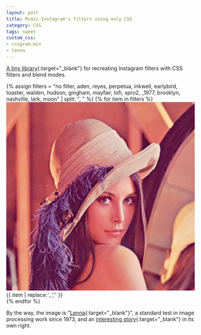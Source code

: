 ```yaml
---
layout: post
title: Mimic Instagram's filters using only CSS
category: CSS
tags: sweet
custom_css:
- cssgram.min
- lenna
---
```


[A tiny library](http://una.im/CSSgram/){:target="_blank"} for recreating Instagram filters with CSS filters and blend modes.

<div class="lenna container">
	<div class="row ">
		{% assign filters = "no filter, aden, reyes, perpetua, inkwell, earlybird, toaster, walden, hudson, gingham, mayfair, lofi, xpro2, _1977, brooklyn, nashville, lark, moon" | split: ", " %}
		{% for item in filters %}
		 		<div class="thumbnail col-xs-4 col-sm-3 col-md-2">
		 			<img src="/img/lenna.jpg" class="{{ item | replace:'no filter','' }}">
		 			<div class="caption small">
		 				{{ item | replace:'_','' }}
		 			</div>
		 		</div>	
		{% endfor %}	
	</div>
</div>

By the way, the image is "[Lenna](https://en.wikipedia.org/wiki/Lenna){:target="_blank"}", a standard test in image processing work since 1973, and an [interesting story](https://www.cs.cmu.edu/~chuck/lennapg/){:target="_blank"} in its own right.